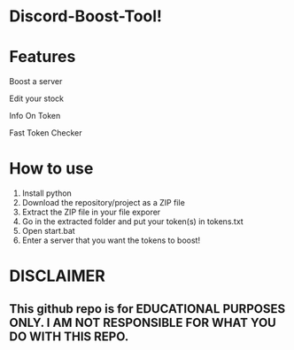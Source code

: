 # Discord-Boost-Tool! 


# Features 


Boost a server

Edit your stock   
 
Info On Token  
 
Fast Token Checker
 
# How to use 

1. Install python 
2. Download the repository/project as a ZIP file  
3. Extract the ZIP file in your file exporer 
4. Go in the extracted folder and put your token(s) in tokens.txt
5. Open start.bat 
6. Enter a server that you want the tokens to boost! 

# DISCLAIMER  
 
## This github repo is for EDUCATIONAL PURPOSES ONLY. I AM NOT RESPONSIBLE FOR WHAT YOU DO WITH THIS REPO.